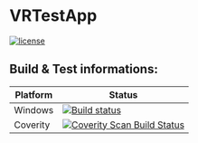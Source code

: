 # VRTestApp

[![license](https://img.shields.io/github/license/zolcsieles/VRTestApp.svg)]()

## Build & Test informations:

Platform | Status
---- | ----
Windows | [![Build status](https://ci.appveyor.com/api/projects/status/hi2y44oi7nrl2yoh/branch/master?svg=true)](https://ci.appveyor.com/project/zolcsieles/vrtestapp/branch/master)
Coverity | [![Coverity Scan Build Status](https://scan.coverity.com/projects/8793/badge.svg)](https://scan.coverity.com/projects/zolcsieles-vrtestapp)

